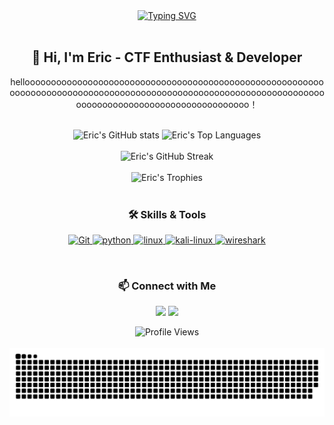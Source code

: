 <div align="center">
  <a href="https://git.io/typing-svg">
    <img src="https://readme-typing-svg.herokuapp.com?font=Fira+Code&pause=1000&color=36BCF7&width=435&lines=%F0%9F%9A%A9+One+CTF+a+day+keeps+the+rust+away." alt="Typing SVG" />
  </a>
  <br><br>
  <h2>👋 Hi, I'm Eric - CTF Enthusiast & Developer</h2>
  <p>helloooooooooooooooooooooooooooooooooooooooooooooooooooooooooooooooooooooooooooooooooooooooooooooooooooooooooooooooooooooooooooooooooooooooooooooooooooooo！</p>
  <br>
  
  <!-- GitHub Stats 和 Top Languages 并排 -->
  <img src="https://github-readme-stats.vercel.app/api?username=ericchen913900&show_icons=true&theme=tokyonight&border_radius=10" alt="Eric's GitHub stats" height="170px" />
  <img src="https://github-readme-stats.vercel.app/api/top-langs/?username=ericchen913900&layout=compact&langs_count=8&theme=tokyonight&border_radius=10" alt="Eric's Top Languages" height="170px" />
  <br><br>
  
  <!-- Streak Stats -->
  <img src="https://github-readme-streak-stats.herokuapp.com/?user=ericchen913900&theme=tokyonight&border_radius=10" alt="Eric's GitHub Streak" width="500px" />
  <br><br>
  
  <!-- Profile Trophies -->
  <img src="https://github-profile-trophy.vercel.app/?username=ericchen913900&theme=tokyonight&column=7" alt="Eric's Trophies" />
  <br><br>
  
  <!-- Skills & Tools -->
  <h3>🛠️ Skills & Tools</h3>
  <p>
    <a href="https://git-scm.com/" target="_blank" rel="noreferrer">
      <img src="https://img.shields.io/badge/Git-F05032?style=flat-square&logo=Git&logoColor=white" alt="Git" />
    </a>
    <a href="https://www.python.org" target="_blank" rel="noreferrer"> 
      <img src="https://img.shields.io/badge/Python-3776AB?style=flat-square&logo=python&logoColor=white" alt="python"/> 
    </a>
    <a href="https://www.linux.org/" target="_blank" rel="noreferrer">
      <img src="https://img.shields.io/badge/Linux-FCC624?style=flat-square&logo=linux&logoColor=black" alt="linux"/>
    </a>
    <a href="https://www.kali.org/" target="_blank" rel="noreferrer">
      <img src="https://img.shields.io/badge/Kali_Linux-557C94?style=flat-square&logo=kali-linux&logoColor=white" alt="kali-linux"/>
    </a>
    <a href="https://www.wireshark.org/" target="_blank" rel="noreferrer">
      <img src="https://img.shields.io/badge/Wireshark-1679A7?style=flat-square&logo=wireshark&logoColor=white" alt="wireshark"/>
    </a>
  </p>
  <br>
  
  <!-- 社交链接和访问计数 -->
  <h3>📫 Connect with Me</h3>
  <p>
    <a href="https://twitter.com/your-twitter"><img src="https://img.shields.io/badge/Twitter-1DA1F2?style=flat-square&logo=twitter&logoColor=white" /></a>
    <a href="https://linkedin.com/in/your-linkedin"><img src="https://img.shields.io/badge/LinkedIn-0077B5?style=flat-square&logo=linkedin&logoColor=white" /></a>
    <!-- 添加您的实际链接 -->
  </p>
  <img src="https://komarev.com/ghpvc/?username=ericchen913900&style=flat-square&color=blue" alt="Profile Views" />
  <br><br>
  
  <!-- Contribution Snake -->
  <img src="https://raw.githubusercontent.com/platane/platane/output/github-contribution-grid-snake.svg" alt="snake-contribution-grid" />
</div>
